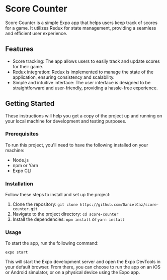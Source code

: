 # Score Counter

Score Counter is a simple Expo app that helps users keep track of scores for a game. It utilizes Redux for state management, providing a seamless and efficient user experience.

## Features

- Score tracking: The app allows users to easily track and update scores for their game.
- Redux integration: Redux is implemented to manage the state of the application, ensuring consistency and scalability.
- Simple and intuitive interface: The user interface is designed to be straightforward and user-friendly, providing a hassle-free experience.

## Getting Started

These instructions will help you get a copy of the project up and running on your local machine for development and testing purposes.

### Prerequisites

To run this project, you'll need to have the following installed on your machine:

- Node.js
- npm or Yarn
- Expo CLI

### Installation

Follow these steps to install and set up the project:

1. Clone the repository: `git clone https://github.com/DanielCaz/score-counter.git`
2. Navigate to the project directory: `cd score-counter`
3. Install the dependencies: `npm install` or `yarn install`

### Usage

To start the app, run the following command:

```shell
expo start
```

This will start the Expo development server and open the Expo DevTools in your default browser. From there, you can choose to run the app on an iOS or Android simulator, or on a physical device using the Expo app.
